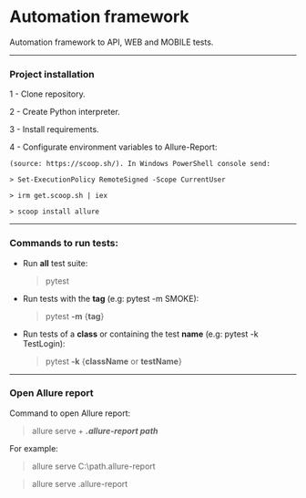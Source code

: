 # Automation framework
Automation framework to API, WEB and MOBILE tests.

---
### Project installation

1 - Clone repository.

2 - Create Python interpreter.

3 - Install requirements.

4 - Configurate environment variables to Allure-Report:

    (source: https://scoop.sh/). In Windows PowerShell console send:
    
    > Set-ExecutionPolicy RemoteSigned -Scope CurrentUser
    
    > irm get.scoop.sh | iex
    
    > scoop install allure

---
### Commands to run tests:  
- Run **all** test suite:
    > pytest

- Run tests with the **tag** (e.g: pytest -m SMOKE):
    > pytest **-m** {**tag**}

- Run tests of a **class** or containing the test **name** (e.g: pytest -k TestLogin):
    > pytest **-k** {**className** or **testName**}

---
### Open Allure report
Command to open Allure report:

> allure serve + ***.allure-report path***

For example:

>allure serve C:\path\.allure-report

>allure serve .allure-report